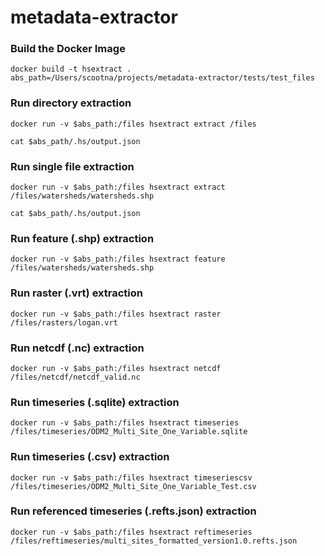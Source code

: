 # metadata-extractor

### Build the Docker Image
```shell
docker build -t hsextract .
abs_path=/Users/scootna/projects/metadata-extractor/tests/test_files
```

### Run directory extraction
```shell
docker run -v $abs_path:/files hsextract extract /files

cat $abs_path/.hs/output.json
```

### Run single file extraction
```shell
docker run -v $abs_path:/files hsextract extract /files/watersheds/watersheds.shp

cat $abs_path/.hs/output.json
```

### Run feature (.shp) extraction
```shell
docker run -v $abs_path:/files hsextract feature /files/watersheds/watersheds.shp
```

### Run raster (.vrt) extraction
```shell
docker run -v $abs_path:/files hsextract raster /files/rasters/logan.vrt
```

### Run netcdf (.nc) extraction
```shell
docker run -v $abs_path:/files hsextract netcdf /files/netcdf/netcdf_valid.nc
```

### Run timeseries (.sqlite) extraction
```shell
docker run -v $abs_path:/files hsextract timeseries /files/timeseries/ODM2_Multi_Site_One_Variable.sqlite
```

### Run timeseries (.csv) extraction
```shell
docker run -v $abs_path:/files hsextract timeseriescsv /files/timeseries/ODM2_Multi_Site_One_Variable_Test.csv
```

### Run referenced timeseries (.refts.json) extraction
```shell
docker run -v $abs_path:/files hsextract reftimeseries /files/reftimeseries/multi_sites_formatted_version1.0.refts.json
```
